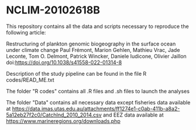 # NCLIM-20102618B
This repository contains all the data and scripts necessary to reproduce the following article:

Restructuring of plankton genomic biogeography in the surface ocean under climate change
Paul Frémont, Marion Gehlen, Mathieu Vrac, Jade Leconte, Tom O. Delmont, Patrick Wincker, Daniele Iudicone, Olivier Jaillon
doi:https://doi.org/10.1038/s41558-022-01314-8

Description of the study pipeline can be found in the file R codes/READ_ME.txt

The folder "R codes" contains all .R files and .sh files to launch the analyses

The folder "Data" contains all necessary data except fisheries data available at https://data.imas.utas.edu.au/attachments/ff1274e1-c0ab-411b-a8a2-5a12eb27f2c0/CatchInd_2010_2014.csv and EEZ data available at https://www.marineregions.org/downloads.php
